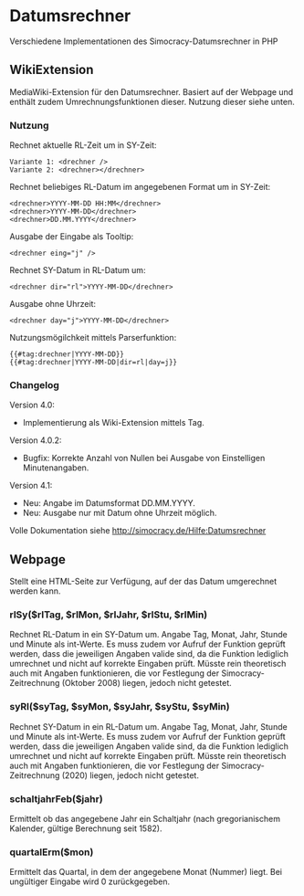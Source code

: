 # Datumsrechner
Verschiedene Implementationen des Simocracy-Datumsrechner in PHP

## WikiExtension
MediaWiki-Extension für den Datumsrechner. Basiert auf der Webpage und enthält zudem Umrechnungsfunktionen dieser. Nutzung dieser siehe unten.

### Nutzung

Rechnet aktuelle RL-Zeit um in SY-Zeit:
```
Variante 1: <drechner />
Variante 2: <drechner></drechner> 
```


Rechnet beliebiges RL-Datum im angegebenen Format um in SY-Zeit:
```
<drechner>YYYY-MM-DD HH:MM</drechner>
<drechner>YYYY-MM-DD</drechner>
<drechner>DD.MM.YYYY</drechner> 
```


Ausgabe der Eingabe als Tooltip:
```
<drechner eing="j" />
```


Rechnet SY-Datum in RL-Datum um:
```
<drechner dir="rl">YYYY-MM-DD</drechner>
```


Ausgabe ohne Uhrzeit:
```
<drechner day="j">YYYY-MM-DD</drechner>
```


Nutzungsmögilchkeit mittels Parserfunktion:
```
{{#tag:drechner|YYYY-MM-DD}}
{{#tag:drechner|YYYY-MM-DD|dir=rl|day=j}} 
```


### Changelog
Version 4.0:
* Implementierung als Wiki-Extension mittels Tag.

Version 4.0.2:
* Bugfix: Korrekte Anzahl von Nullen bei Ausgabe von Einstelligen Minutenangaben.

Version 4.1:
* Neu: Angabe im Datumsformat DD.MM.YYYY.
* Neu: Ausgabe nur mit Datum ohne Uhrzeit möglich.


Volle Dokumentation siehe http://simocracy.de/Hilfe:Datumsrechner

## Webpage

Stellt eine HTML-Seite zur Verfügung, auf der das Datum umgerechnet werden kann.

### rlSy($rlTag, $rlMon, $rlJahr, $rlStu, $rlMin)
Rechnet RL-Datum in ein SY-Datum um. Angabe Tag, Monat, Jahr, Stunde und Minute als int-Werte. Es muss zudem vor Aufruf der Funktion geprüft werden, dass die jeweiligen Angaben valide sind, da die Funktion lediglich umrechnet und nicht auf korrekte Eingaben prüft. Müsste rein theoretisch auch mit Angaben funktionieren, die vor Festlegung der Simocracy-Zeitrechnung (Oktober 2008) liegen, jedoch nicht getestet.

### syRl($syTag, $syMon, $syJahr, $syStu, $syMin)
Rechnet SY-Datum in ein RL-Datum um. Angabe Tag, Monat, Jahr, Stunde und Minute als int-Werte. Es muss zudem vor Aufruf der Funktion geprüft werden, dass die jeweiligen Angaben valide sind, da die Funktion lediglich umrechnet und nicht auf korrekte Eingaben prüft. Müsste rein theoretisch auch mit Angaben funktionieren, die vor Festlegung der Simocracy-Zeitrechnung (2020) liegen, jedoch nicht getestet.

### schaltjahrFeb($jahr)
Ermittelt ob das angegebene Jahr ein Schaltjahr (nach gregorianischem Kalender, gültige Berechnung seit 1582).

### quartalErm($mon)
Ermittelt das Quartal, in dem der angegebene Monat (Nummer) liegt. Bei ungültiger Eingabe wird 0 zurückgegeben.
